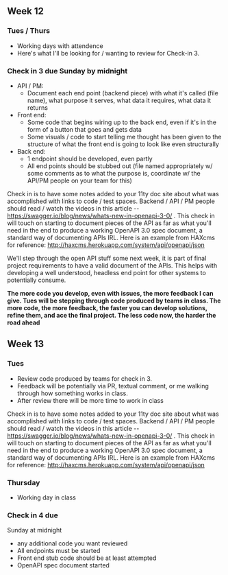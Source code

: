 ## Week 12
### Tues / Thurs
- Working days with attendence
- Here's what I'll be looking for / wanting to review for Check-in 3.

### Check in 3 due Sunday by midnight
- API / PM:
  - Document each end point (backend piece) with what it's called (file name), what purpose it serves, what data it requires, what data it returns
- Front end:
  - Some code that begins wiring up to the back end, even if it's in the form of a button that goes and gets data
  - Some visuals / code to start telling me thought has been given to the structure of what the front end is going to look like even structurally
- Back end:
  - 1 endpoint should be developed, even partly
  - All end points should be stubbed out (file named appropriately w/ some comments as to what the purpose is, coordinate w/ the API/PM people on your team for this)

Check in is to have some notes added to your 11ty doc site about what was accomplished with links to code / test spaces. Backend / API / PM people should read / watch the videos in this article -- https://swagger.io/blog/news/whats-new-in-openapi-3-0/ . This check in will touch on starting to document pieces of the API as far as what you'll need in the end to produce a working OpenAPI 3.0 spec document, a standard way of documenting APIs IRL. Here is an example from HAXcms for reference: http://haxcms.herokuapp.com/system/api/openapi/json

We'll step through the open API stuff some next week, it is part of final project requirements to have a valid document of the APIs. This helps with developing a well understood, headless end point for other systems to potentially consume.

**The more code you develop, even with issues, the more feedback I can give. Tues will be stepping through code produced by teams in class. The more code, the more feedback, the faster you can develop solutions, refine them, and ace the final project. The less code now, the harder the road ahead**


## Week 13
### Tues
- Review code produced by teams for check in 3.
- Feedback will be potentially via PR, textual comment, or me walking through how something works in class.
- After review there will be more time to work in class

Check in is to have some notes added to your 11ty doc site about what was accomplished with links to code / test spaces. Backend / API / PM people should read / watch the videos in this article -- https://swagger.io/blog/news/whats-new-in-openapi-3-0/ . This check in will touch on starting to document pieces of the API as far as what you'll need in the end to produce a working OpenAPI 3.0 spec document, a standard way of documenting APIs IRL. Here is an example from HAXcms for reference: http://haxcms.herokuapp.com/system/api/openapi/json

### Thursday
- Working day in class

### Check in 4 due
Sunday at midnight
- any additional code you want reviewed
- All endpoints must be started
- Front end stub code should be at least attempted
- OpenAPI spec document started
